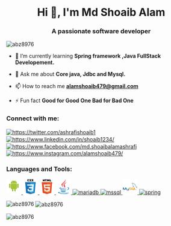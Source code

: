 <h1 align="center">Hi 👋, I'm Md Shoaib Alam</h1>
<h3 align="center">A passionate software developer</h3>

<p align="left"> <img src="https://komarev.com/ghpvc/?username=abz8976&label=Profile%20views&color=0e75b6&style=flat" alt="abz8976" /> </p>

- 🌱 I’m currently learning **Spring framework ,Java FullStack Developement.**

- 💬 Ask me about **Core java, Jdbc and Mysql.**

- 📫 How to reach me **alamshoaib479@gmail.com**

- ⚡ Fun fact **Good for Good One Bad for Bad One**

<h3 align="left">Connect with me:</h3>
<p align="left">
<a href="https://twitter.com/https://twitter.com/ashrafishoaib1" target="blank"><img align="center" src="https://raw.githubusercontent.com/rahuldkjain/github-profile-readme-generator/master/src/images/icons/Social/twitter.svg" alt="https://twitter.com/ashrafishoaib1" height="30" width="40" /></a>
<a href="https://linkedin.com/in/https://www.linkedin.com/in/shoaib1234/" target="blank"><img align="center" src="https://raw.githubusercontent.com/rahuldkjain/github-profile-readme-generator/master/src/images/icons/Social/linked-in-alt.svg" alt="https://www.linkedin.com/in/shoaib1234/" height="30" width="40" /></a>
<a href="https://fb.com/https://www.facebook.com/md.shoaibalamashrafi" target="blank"><img align="center" src="https://raw.githubusercontent.com/rahuldkjain/github-profile-readme-generator/master/src/images/icons/Social/facebook.svg" alt="https://www.facebook.com/md.shoaibalamashrafi" height="30" width="40" /></a>
<a href="https://instagram.com/https://www.instagram.com/alamshoaib479/" target="blank"><img align="center" src="https://raw.githubusercontent.com/rahuldkjain/github-profile-readme-generator/master/src/images/icons/Social/instagram.svg" alt="https://www.instagram.com/alamshoaib479/" height="30" width="40" /></a>
</p>

<h3 align="left">Languages and Tools:</h3>
<p align="left"> <a href="https://developer.android.com" target="_blank" rel="noreferrer"> <img src="https://raw.githubusercontent.com/devicons/devicon/master/icons/android/android-original-wordmark.svg" alt="android" width="40" height="40"/> </a> <a href="https://www.w3schools.com/css/" target="_blank" rel="noreferrer"> <img src="https://raw.githubusercontent.com/devicons/devicon/master/icons/css3/css3-original-wordmark.svg" alt="css3" width="40" height="40"/> </a> <a href="https://www.w3.org/html/" target="_blank" rel="noreferrer"> <img src="https://raw.githubusercontent.com/devicons/devicon/master/icons/html5/html5-original-wordmark.svg" alt="html5" width="40" height="40"/> </a> <a href="https://www.java.com" target="_blank" rel="noreferrer"> <img src="https://raw.githubusercontent.com/devicons/devicon/master/icons/java/java-original.svg" alt="java" width="40" height="40"/> </a> <a href="https://mariadb.org/" target="_blank" rel="noreferrer"> <img src="https://www.vectorlogo.zone/logos/mariadb/mariadb-icon.svg" alt="mariadb" width="40" height="40"/> </a> <a href="https://www.microsoft.com/en-us/sql-server" target="_blank" rel="noreferrer"> <img src="https://www.svgrepo.com/show/303229/microsoft-sql-server-logo.svg" alt="mssql" width="40" height="40"/> </a> <a href="https://www.mysql.com/" target="_blank" rel="noreferrer"> <img src="https://raw.githubusercontent.com/devicons/devicon/master/icons/mysql/mysql-original-wordmark.svg" alt="mysql" width="40" height="40"/> </a> <a href="https://spring.io/" target="_blank" rel="noreferrer"> <img src="https://www.vectorlogo.zone/logos/springio/springio-icon.svg" alt="spring" width="40" height="40"/> </a> </p>

<p><img align="left" src="https://github-readme-stats.vercel.app/api/top-langs?username=abz8976&show_icons=true&locale=en&layout=compact" alt="abz8976" /></p>

<p>&nbsp;<img align="center" src="https://github-readme-stats.vercel.app/api?username=abz8976&show_icons=true&locale=en" alt="abz8976" /></p>

<p><img align="center" src="https://github-readme-streak-stats.herokuapp.com/?user=abz8976&" alt="abz8976" /></p>
